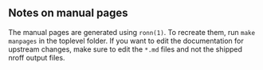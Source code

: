 
## Notes on manual pages

The manual pages are generated using `ronn(1)`. To recreate them,
run `make manpages` in the toplevel  folder. If you want to edit
the documentation for upstream changes, make sure to edit the `*.md`
files and not the shipped nroff output files.

